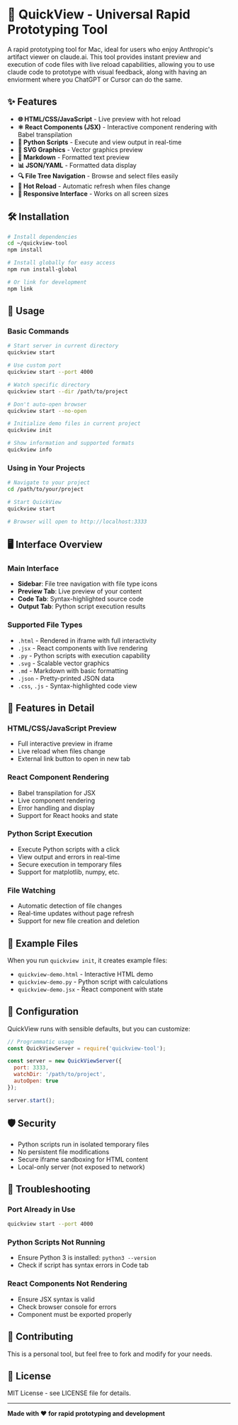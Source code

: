 # 🚀 QuickView - Universal Rapid Prototyping Tool

A rapid prototyping tool for Mac, ideal for users who enjoy Anthropic's artifact viewer on claude.ai. This tool provides instant preview and execution of code files with live reload capabilities, allowing you to use claude code to prototype with visual feedback, along with having an enviorment where you  ChatGPT or Cursor can do the same.  

## ✨ Features

- **🌐 HTML/CSS/JavaScript** - Live preview with hot reload
- **⚛️ React Components (JSX)** - Interactive component rendering with Babel transpilation
- **🐍 Python Scripts** - Execute and view output in real-time
- **🎨 SVG Graphics** - Vector graphics preview
- **📝 Markdown** - Formatted text preview
- **📊 JSON/YAML** - Formatted data display
- **🔍 File Tree Navigation** - Browse and select files easily
- **🔄 Hot Reload** - Automatic refresh when files change
- **📱 Responsive Interface** - Works on all screen sizes

## 🛠️ Installation

```bash
# Install dependencies
cd ~/quickview-tool
npm install

# Install globally for easy access
npm run install-global

# Or link for development
npm link
```

## 🚀 Usage

### Basic Commands

```bash
# Start server in current directory
quickview start

# Use custom port
quickview start --port 4000

# Watch specific directory
quickview start --dir /path/to/project

# Don't auto-open browser
quickview start --no-open

# Initialize demo files in current project
quickview init

# Show information and supported formats
quickview info
```

### Using in Your Projects

```bash
# Navigate to your project
cd /path/to/your/project

# Start QuickView
quickview start

# Browser will open to http://localhost:3333
```

## 🖥️ Interface Overview

### Main Interface
- **Sidebar**: File tree navigation with file type icons
- **Preview Tab**: Live preview of your content
- **Code Tab**: Syntax-highlighted source code
- **Output Tab**: Python script execution results

### Supported File Types
- `.html` - Rendered in iframe with full interactivity
- `.jsx` - React components with live rendering
- `.py` - Python scripts with execution capability
- `.svg` - Scalable vector graphics
- `.md` - Markdown with basic formatting
- `.json` - Pretty-printed JSON data
- `.css`, `.js` - Syntax-highlighted code view

## 🔧 Features in Detail

### HTML/CSS/JavaScript Preview
- Full interactive preview in iframe
- Live reload when files change
- External link button to open in new tab

### React Component Rendering
- Babel transpilation for JSX
- Live component rendering
- Error handling and display
- Support for React hooks and state

### Python Script Execution
- Execute Python scripts with a click
- View output and errors in real-time
- Secure execution in temporary files
- Support for matplotlib, numpy, etc.

### File Watching
- Automatic detection of file changes
- Real-time updates without page refresh
- Support for new file creation and deletion

## 📝 Example Files

When you run `quickview init`, it creates example files:

- `quickview-demo.html` - Interactive HTML demo
- `quickview-demo.py` - Python script with calculations
- `quickview-demo.jsx` - React component with state

## 🔧 Configuration

QuickView runs with sensible defaults, but you can customize:

```javascript
// Programmatic usage
const QuickViewServer = require('quickview-tool');

const server = new QuickViewServer({
  port: 3333,
  watchDir: '/path/to/project',
  autoOpen: true
});

server.start();
```

## 🛡️ Security

- Python scripts run in isolated temporary files
- No persistent file modifications
- Secure iframe sandboxing for HTML content
- Local-only server (not exposed to network)

## 🚨 Troubleshooting

### Port Already in Use
```bash
quickview start --port 4000
```

### Python Scripts Not Running
- Ensure Python 3 is installed: `python3 --version`
- Check if script has syntax errors in Code tab

### React Components Not Rendering
- Ensure JSX syntax is valid
- Check browser console for errors
- Component must be exported properly

## 🤝 Contributing

This is a personal tool, but feel free to fork and modify for your needs.

## 📄 License

MIT License - see LICENSE file for details.

---

**Made with ❤️ for rapid prototyping and development**
